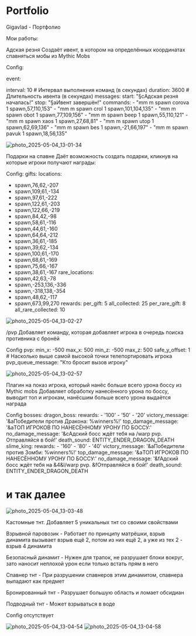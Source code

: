 # Portfolio
Gigavlad - Портфолио

Мои работы:

Адская резня 
Создаёт ивент, в котором на определённых координатах спавняться мобы из Mythic Mobs

Config:

event:
  
  interval: 10 # Интервал выполнения команд (в секундах)
  duration: 3600 # Длительность ивента (в секундах)
  messages:
    start: "§cАдская резня началась!"
    stop: "§aИвент завершён!"
  commands:
    - "mm m spawn corova 1 spawn,57,110,153"
    - "mm m spawn crol 1 spawn,101,104,135"
    - "mm m spawn obot 1 spawn,77,109,156"
    - "mm m spawn beep 1 spawn,55,110,121"
    - "mm m spawn xaos 1 spawn,27,68,81"
    - "mm m spawn utop 1 spawn,62,69,136"
    - "mm m spawn bes 1 spawn,-21,66,197"
    - "mm m spawn pavuk 1 spawn,18,56,135"

![photo_2025-05-04_13-01-34](https://github.com/user-attachments/assets/951530cd-40e4-44a2-9227-117e029f87a1)

Подарки на спавне
Даёт возможность создать подарки, кликнув на которые игроки получают награды:

Config:
gifts:
  locations:
  - spawn,76,62,-207
  - spawn,109,61,-134
  - spawn,97,61,-222
  - spawn,122,61,-203
  - spawn,122,66,-219
  - spawn,84,42,-98
  - spawn,58,61,-116
  - spawn,44,61,-160
  - spawn,64,64,-212
  - spawn,36,61,-185
  - spawn,39,62,-134
  - spawn,100,61,-170
  - spawn,68,61,-169
  - spawn,75,66,-167 
  - spawn,38,61,-167
  rare_locations:
  - spawn,42,63,-78
  - spawn,-253,136,-336
  - spawn,-318,138,-354
  - spawn,48,62,-117
  - spawn,673,99,270
  rewards:
    per_gift: 5
    all_collected: 25
    per_rare_gift: 8
    all_rare_collected: 10
 
![photo_2025-05-04_13-02-27](https://github.com/user-attachments/assets/2ce625db-6a62-4996-b415-4f41b096fb32)

/pvp 
Добавляет команду, которая добавляет игрока в очередь поиска противника с бронёй

Config 
pvp:
  min_x: -500
  max_x: 500
  min_z: -500
  max_z: 500
  safe_y_offset: 1  # Насколько выше самой высокой точки телепортировать игрока
  pvp_queue_message: "Кто бросит вызов игроку"

![photo_2025-05-04_13-02-57](https://github.com/user-attachments/assets/35c6b3c7-a147-4cd3-ab87-2e140ab39408)

Плагин на показ игрока, который нанёс больше всего урона боссу из Mythic mobs 
Добавляет обработку нанесённого урона по боссу, выводит топ и игрокам, нанёсшим больше всего урона выдаётся награда

Config
bosses:
  dragon_boss:
    rewards:
    - '100'
    - '50'
    - '20'
    victory_message: '&aПобедители против Дракона: %winners%!'
    top_damage_message: '&aТОП ИГРОКОВ ПО НАНЕСЁННОМУ УРОНУ ПО БОССУ:'
    no_damage_message: '&cАдский босс ждёт тебя на /warp pvp. Отправляйся в бой!'
    death_sound: ENTITY_ENDER_DRAGON_DEATH
  slime_king:
    rewards:
    - '160'
    - '80'
    - '40'
    victory_message: '&aПобедители против Зомби: %winners%!'
    top_damage_message: '&aТОП ИГРОКОВ ПО НАНЕСЁННОМУ УРОНУ ПО БОССУ:'
    no_damage_message: '&fАдский босс ждёт тебя на &4&l/warp pvp. &fОтправляйся в
      бой!'
    death_sound: ENTITY_ENDER_DRAGON_DEATH
  # и так далее

![photo_2025-05-04_13-03-48](https://github.com/user-attachments/assets/66c59623-1fec-42f1-beb7-57a7ca2ae283)

Кастомные тнт.
Добавляет 5 уникальных тнт со своими свойствами

Взрывной паровозик - Работает по принципу матрёшки, взрыв динамита вызывает взрыв ещё 2, потом из них ещё 2, а уже из тех 2 - взрыв 4 динамита

Безопасный динамит - Нужен для трапок, не разрушает блоки вокруг, зато наносит неплохой урон если только встать прям в него

Спавнер тнт - При разрушении спавнеров этим динамитом, спавнера выпадают как предмет

Бронированный тнт - Разрушает большую область и ломает обсидиан

Подводный тнт - Может взрываться в воде

Config отсутствует

![photo_2025-05-04_13-04-54](https://github.com/user-attachments/assets/29b86c64-97f5-4c9d-b611-6ad328ff932b)
![photo_2025-05-04_13-04-58](https://github.com/user-attachments/assets/62bbb1cb-05cf-493a-b937-ebbe3816134e)
